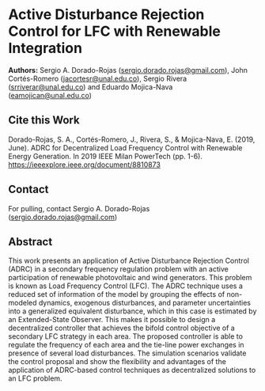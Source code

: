 Active Disturbance Rejection Control for LFC with Renewable Integration
================

**Authors:** Sergio A. Dorado-Rojas (sergio.dorado.rojas@gmail.com), John Cortés-Romero (jacortesr@unal.edu.co), Sergio Rivera (srriverar@unal.edu.co) and Eduardo Mojica-Nava (eamojican@unal.edu.co)

## Cite this Work

Dorado-Rojas, S. A., Cortés-Romero, J., Rivera, S., & Mojica-Nava, E. (2019, June). ADRC for Decentralized Load Frequency Control with Renewable Energy Generation. In 2019 IEEE Milan PowerTech (pp. 1-6). https://ieeexplore.ieee.org/document/8810873

## Contact

For pulling, contact Sergio A. Dorado-Rojas (sergio.dorado.rojas@gmail.com)

## Abstract

This work presents an application of Active Disturbance Rejection Control (ADRC) in a secondary frequency regulation problem with an active participation of renewable photovoltaic and wind generators. This problem is known as Load Frequency Control (LFC). The ADRC technique uses a reduced set of information of the model by grouping the effects of non-modeled dynamics, exogenous disturbances, and parameter uncertainties into a generalized equivalent disturbance, which in this case is estimated by an Extended-State Observer. This makes it possible to design a decentralized controller that achieves the bifold control objective of a secondary LFC strategy in each area. The proposed controller is able to regulate the frequency of each area and the tie-line power exchanges in presence of several load disturbances. The simulation scenarios validate the control proposal and show the flexibility and advantages of the application of ADRC-based control techniques as decentralized solutions to an LFC problem.

